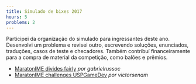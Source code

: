 ```yaml
---
title: Simulado de bixes 2017
hours: 5
problems: 2
---
```


Participei da organização do simulado para ingressantes deste ano. Desenvolvi um problema e revisei outro, escrevendo soluções, enunciados, traduções, casos de teste e checadores. Também contribuí financeiramente para a compra de material da competição, como balões e prêmios.

- [MaratonIME divides fairly](http://codeforces.com/gym/101375/problem/I) *por gabrielrussoc*
- [MaratonIME challenges USPGameDev](http://codeforces.com/gym/101375/problem/B) *por victorsenam*
